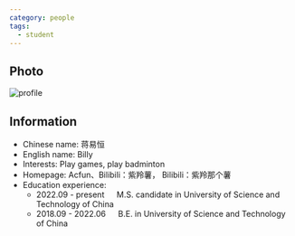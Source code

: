 ```yaml
---
category: people
tags:
  - student
---
```


## Photo

![profile](https://user-images.githubusercontent.com/116997215/198896729-5f6d1b61-5c04-4ed3-b139-c310893db6ca.jpg)

## Information

- Chinese name: 蒋易恒
- English name: Billy
- Interests: Play games, play badminton
- Homepage: Acfun、Bilibili：紫羚薯， Bilibili：紫羚那个薯
- Education experience:
    - 2022.09 - present  &emsp;  M.S. candidate in University of Science and Technology of China
    - 2018.09 - 2022.06  &emsp;  B.E. in University of Science and Technology of China
